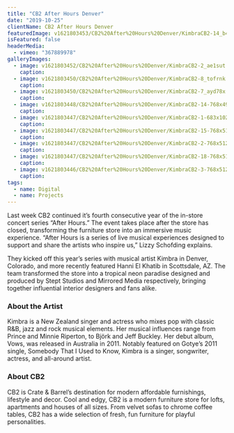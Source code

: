 ```yaml
---
title: "CB2 After Hours Denver"
date: "2019-10-25"
clientName: CB2 After Hours Denver
featuredImage: v1621803453/CB2%20After%20Hours%20Denver/KimbraCB2-14_b4hmus.jpg
isFeatured: false
headerMedia:
  - vimeo: "367889978"
galleryImages:
  - image: v1621803452/CB2%20After%20Hours%20Denver/KimbraCB2-2_ae1sut.jpg
    caption: 
  - image: v1621803450/CB2%20After%20Hours%20Denver/KimbraCB2-8_tofrnk.jpg
    caption: 
  - image: v1621803450/CB2%20After%20Hours%20Denver/KimbraCB2-7_ayd78x.jpg
    caption: 
  - image: v1621803448/CB2%20After%20Hours%20Denver/KimbraCB2-14-768x497_sotglh.jpg
    caption: 
  - image: v1621803447/CB2%20After%20Hours%20Denver/KimbraCB2-1-683x1024_ivn7wz.jpg
    caption: 
  - image: v1621803447/CB2%20After%20Hours%20Denver/KimbraCB2-15-768x512_qycrpg.jpg
    caption: 
  - image: v1621803447/CB2%20After%20Hours%20Denver/KimbraCB2-2-768x512_sflfhu.jpg
    caption: 
  - image: v1621803447/CB2%20After%20Hours%20Denver/KimbraCB2-18-768x512_ibtyhd.jpg
    caption: 
  - image: v1621803446/CB2%20After%20Hours%20Denver/KimbraCB2-3-768x512_iyujcy.jpg
    caption: 
tags:
  - name: Digital
  - name: Projects
---
```


Last week CB2 continued it’s fourth consecutive year of the in-store concert series “After Hours.” The event takes place after the store has closed, transforming the furniture store into an immersive music experience. “After Hours is a series of live musical experiences designed to support and share the artists who inspire us,” Lizzy Schofding explains.

They kicked off this year’s series with musical artist Kimbra in Denver, Colorado, and more recently featured Hanni El Khatib in Scottsdale, AZ. The team transformed the store into a tropical neon paradise designed and produced by Stept Studios and Mirrored Media respectively, bringing together influential interior designers and fans alike.

### About the Artist

Kimbra is a New Zealand singer and actress who mixes pop with classic R&B, jazz and rock musical elements. Her musical influences range from Prince and Minnie Riperton, to Björk and Jeff Buckley. Her debut album, Vows, was released in Australia in 2011. Notably featured on Gotye’s 2011 single, Somebody That I Used to Know, Kimbra is a singer, songwriter, actress, and all-around artist.

### About CB2

CB2 is Crate & Barrel’s destination for modern affordable furnishings, lifestyle and decor. Cool and edgy, CB2 is a modern furniture store for lofts, apartments and houses of all sizes. From velvet sofas to chrome coffee tables, CB2 has a wide selection of fresh, fun furniture for playful personalities.